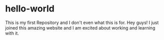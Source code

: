 # hello-world
This is my first Repository and I don't even what this is for.
Hey guys! I just joined this amazing website and I am excited about working and learning with it.
